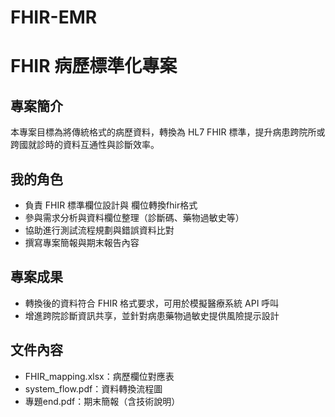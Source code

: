 # FHIR-EMR
# FHIR 病歷標準化專案

## 專案簡介
本專案目標為將傳統格式的病歷資料，轉換為 HL7 FHIR 標準，提升病患跨院所或跨國就診時的資料互通性與診斷效率。

## 我的角色
- 負責 FHIR 標準欄位設計與 欄位轉換fhir格式
- 參與需求分析與資料欄位整理（診斷碼、藥物過敏史等）
- 協助進行測試流程規劃與錯誤資料比對
- 撰寫專案簡報與期末報告內容

## 專案成果
- 轉換後的資料符合 FHIR 格式要求，可用於模擬醫療系統 API 呼叫
- 增進跨院診斷資訊共享，並針對病患藥物過敏史提供風險提示設計

## 文件內容
- FHIR_mapping.xlsx：病歷欄位對應表
- system_flow.pdf：資料轉換流程圖
- 專題end.pdf：期末簡報（含技術說明）

